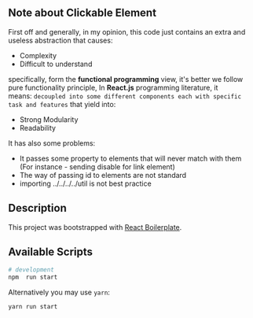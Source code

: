
## Note about  Clickable Element
First off and generally, in my opinion, this code just contains an extra and useless abstraction that causes:
- Complexity
- Difficult to understand

specifically, form the __functional programming__ view, it's better we follow pure functionality principle, In __React.js__ programming literature, it means: `decoupled into some different components each with specific task and features` that yield into: 
- Strong Modularity  
- Readability  

It has also some problems:
- It passes some property to elements that will never match with them (For instance - sending disable for link element)
- The way of passing id to elements are not standard
- importing ../../../../util is not best practice


## Description

This project was bootstrapped with [React Boilerplate](https://github.com/react-boilerplate/react-boilerplate).


## Available Scripts

```bash
# development
npm  run start

```
Alternatively you may use `yarn`:

```sh
yarn run start
```
